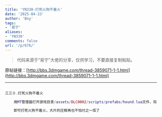 ```yaml
---
title: 'YN330-打死火狗不着火'
date: '2025-04-23'
author: 'Bny'
tags:
- '易宁'
aliases:
- 'YN330'
comments: false
url: '/p/676/'
---
```


> 代码来源于“易宁”大佬的分享，仅供学习，不要直接复制粘贴。

原帖链接：[http://bbs.3dmgame.com/thread-3859071-1-1.html](http://bbs.3dmgame.com/thread-3859071-1-1.html)

---

```lua  

三三０.打死火狗不着火

	用MT管理器打开游戏目录/assets/DLC0002/scripts/prefabs/hound.lua文件，将inst.components.burnable:Ignite()替换为--inst.components.burnable:Ignite()

	即可打死火狗不着火，大片的庄稼再也不怕付之一炬了

```  

